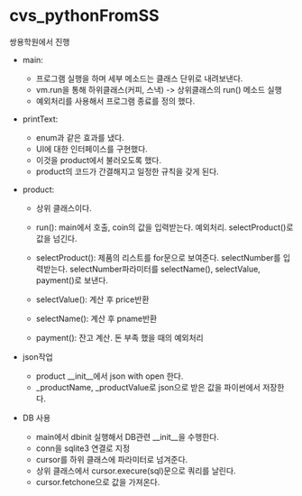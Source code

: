 # cvs_pythonFromSS
쌍용학원에서 진행


- main: 
  - 프로그램 실행을 하며 세부 메소드는 클래스 단위로 내려보낸다.
  - vm.run을 통해 하위클래스(커피, 스낵) -> 상위클래스의 run() 메소드 실행
  - 예외처리를 사용해서 프로그램 종료를 정의 했다.

                 
- printText:  
  - enum과 같은 효과를 냈다.
  - UI에 대한 인터페이스를 구현했다.
  - 이것을 product에서 불러오도록 했다.
  - product의 코드가 간결해지고 일정한 규칙을 갖게 된다.


- product:  
  - 상위 클래스이다.
  - run(): main에서 호출, coin의 값을 입력받는다. 예외처리. selectProduct()로 값을 넘긴다.
  - selectProduct(): 제품의 리스트를 for문으로 보여준다. selectNumber를 입력받는다. selectNumber파라미터를 selectName(), selectValue, payment()로 보낸다.
  - selectValue(): 계산 후 price반환
  - selectName(): 계산 후 pname반환

  - payment(): 잔고 계산. 돈 부족 했을 때의 예외처리


- json작업
  - product __init__에서 json with open 한다.
  - _productName, _productValue로 json으로 받은 값을 파이썬에서 저장한다.

- DB 사용
  - main에서 dbinit 실행해서 DB관련 __init__을 수행한다.
  - conn을 sqlite3 연결로 지정
  - cursor를 하위 클래스에 파라미터로 넘겨준다.
  - 상위 클래스에서 cursor.execure(sql)문으로 쿼리를 날린다.
  - cursor.fetchone으로 값을 가져온다.